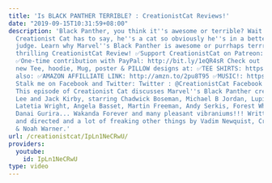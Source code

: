 ```yaml
---
title: 'Is BLACK PANTHER TERRIBLE? : CreationistCat Reviews!'
date: "2019-09-15T10:31:59+08:00"
description: 'Black Panther, you think it''s awesome or terrible? Wait to see what
  Creationist Cat has to say, he''s a cat so obviously he''s in a better place to
  judge. Learn why Marvel''s Black Panther is awesome or purrhaps terrrible, in this
  thrilling CreationistCat Review! ✅Support CreationistCat on Patreon: http://bit.ly/1ASeYOt
  ✅One-time contribution with PayPal: http://bit.ly/1eQR4sR Check out our awesome
  new Tee, hoodie, Mug, poster & PILLOW designs at: ✅TEE SHIRTS: https://teespring.com/stores/creationist-cat
  also: ✅AMAZON AFFILLIATE LINK: http://amzn.to/2pu8T95 ✅MUSIC!: https://creationistcat.bandcamp.com/
  Stalk me on Facebook and Twitter: Twitter : @CreationistCat Facebook : CreationistCat
  This episode of Creationist Cat discusses Marvel''s Black Panther created by Stan
  Lee and Jack Kirby, starring Chadwick Boseman, Michael B Jordan, Lupita Nyong''o,
  Latetia Wright, Angela Basset, Martin Freeman, Andy Serkis, Forest Whitaker and
  Danai Gurira... Wakanda Forever and many pleasant vibraniums!!! Written, produced
  and directed and a lot of freaking other things by Vadim Newquist, Creationist Cat
  & Noah Warner.'
url: /creationistcat/IpLn1NeCRwU/
providers:
  youtube:
    id: IpLn1NeCRwU
type: video
---
```


